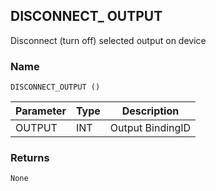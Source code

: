 ## DISCONNECT\_ OUTPUT

Disconnect (turn off) selected output on device


### Name

`DISCONNECT_OUTPUT ()`


| Parameter | Type | Description      |
| --------- | ---- | ---------------- |
| OUTPUT    | INT  | Output BindingID |


### Returns

`None`
